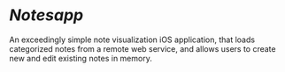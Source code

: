# *Notesapp*
An exceedingly simple note visualization iOS application, that loads categorized notes from a remote web service, and allows users to create new and edit existing notes in memory.
